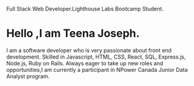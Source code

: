 Full Stack Web Developer.Lighthouse Labs Bootcamp Student.

# Hello ,I am Teena Joseph.
I am a software developer who is very passionate about front end development. Skilled in Javascript, HTML, CSS, React, SQL, Express.js, Node.js, Ruby on Rails. Always eager to take up new roles and opportunities,I am currently a  participant in NPower Canada Junior Data Analyst program.
